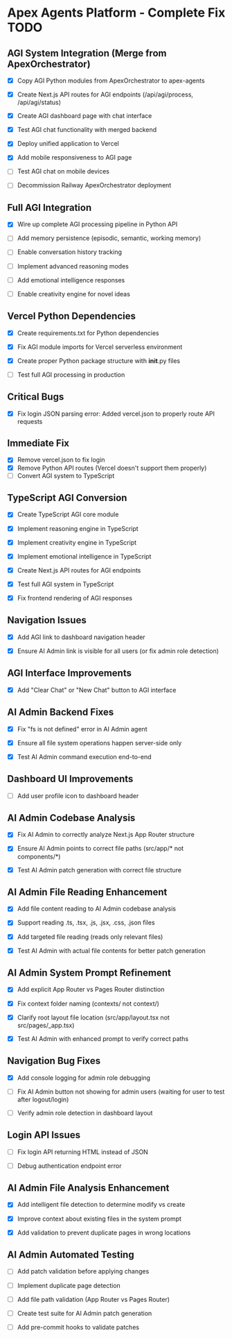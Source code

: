 # Apex Agents Platform - Complete Fix TODO

## AGI System Integration (Merge from ApexOrchestrator)
- [x] Copy AGI Python modules from ApexOrchestrator to apex-agents
- [x] Create Next.js API routes for AGI endpoints (/api/agi/process, /api/agi/status)
- [x] Create AGI dashboard page with chat interface
- [x] Test AGI chat functionality with merged backend
- [x] Deploy unified application to Vercel
- [x] Add mobile responsiveness to AGI page
- [ ] Test AGI chat on mobile devices
- [ ] Decommission Railway ApexOrchestrator deployment




## Full AGI Integration
- [x] Wire up complete AGI processing pipeline in Python API
- [ ] Add memory persistence (episodic, semantic, working memory)
- [ ] Enable conversation history tracking
- [ ] Implement advanced reasoning modes
- [ ] Add emotional intelligence responses
- [ ] Enable creativity engine for novel ideas



## Vercel Python Dependencies
- [x] Create requirements.txt for Python dependencies
- [x] Fix AGI module imports for Vercel serverless environment
- [x] Create proper Python package structure with __init__.py files
- [ ] Test full AGI processing in production



## Critical Bugs
- [x] Fix login JSON parsing error: Added vercel.json to properly route API requests



## Immediate Fix
- [x] Remove vercel.json to fix login
- [x] Remove Python API routes (Vercel doesn't support them properly)
- [ ] Convert AGI system to TypeScript

## TypeScript AGI Conversion
- [x] Create TypeScript AGI core module
- [x] Implement reasoning engine in TypeScript
- [x] Implement creativity engine in TypeScript
- [x] Implement emotional intelligence in TypeScript
- [x] Create Next.js API routes for AGI endpoints
- [x] Test full AGI system in TypeScript
- [x] Fix frontend rendering of AGI responses



## Navigation Issues
- [x] Add AGI link to dashboard navigation header
- [x] Ensure AI Admin link is visible for all users (or fix admin role detection)



## AGI Interface Improvements
- [x] Add "Clear Chat" or "New Chat" button to AGI interface



## AI Admin Backend Fixes
- [x] Fix "fs is not defined" error in AI Admin agent
- [x] Ensure all file system operations happen server-side only
- [x] Test AI Admin command execution end-to-end



## Dashboard UI Improvements
- [ ] Add user profile icon to dashboard header



## AI Admin Codebase Analysis
- [x] Fix AI Admin to correctly analyze Next.js App Router structure
- [x] Ensure AI Admin points to correct file paths (src/app/* not components/*)
- [x] Test AI Admin patch generation with correct file structure



## AI Admin File Reading Enhancement
- [x] Add file content reading to AI Admin codebase analysis
- [x] Support reading .ts, .tsx, .js, .jsx, .css, .json files
- [x] Add targeted file reading (reads only relevant files)
- [x] Test AI Admin with actual file contents for better patch generation



## AI Admin System Prompt Refinement
- [x] Add explicit App Router vs Pages Router distinction
- [x] Fix context folder naming (contexts/ not context/)
- [x] Clarify root layout file location (src/app/layout.tsx not src/pages/_app.tsx)
- [x] Test AI Admin with enhanced prompt to verify correct paths



## Navigation Bug Fixes
- [x] Add console logging for admin role debugging
- [ ] Fix AI Admin button not showing for admin users (waiting for user to test after logout/login)
- [ ] Verify admin role detection in dashboard layout



## Login API Issues
- [ ] Fix login API returning HTML instead of JSON
- [ ] Debug authentication endpoint error



## AI Admin File Analysis Enhancement
- [x] Add intelligent file detection to determine modify vs create
- [x] Improve context about existing files in the system prompt
- [x] Add validation to prevent duplicate pages in wrong locations



## AI Admin Automated Testing
- [ ] Add patch validation before applying changes
- [ ] Implement duplicate page detection
- [ ] Add file path validation (App Router vs Pages Router)
- [ ] Create test suite for AI Admin patch generation
- [ ] Add pre-commit hooks to validate patches

